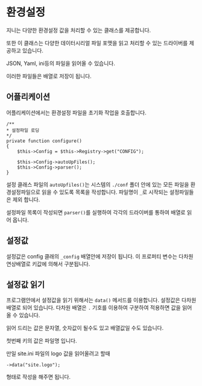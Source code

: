 # 환경설정
지니는 다양한 환경설정 값을 처리할 수 있는 클래스를 제공합니다.

또한 이 클래스는 다양한 데이터시리얼 파일 포맷을 읽고 처리할 수 있는 드라이버를 제공하고 있습니다.

JSON, Yaml, ini등의 파일을 읽어올 수 있습니다.

이러한 파일들은 배열로 저장이 됩니다.


## 어플리케이션
어플리케이션에서는 환경설정 파일을 초기화 작업을 호출합니다.

```
/**
* 설정파일 로딩
*/
private function configure()
{   
    $this->Config = $this->Registry->get("CONFIG");

    $this->Config->autoUpFiles();
    $this->Config->parser();
}
```

설정 클래스 파일의 `autoUpfiles()`는 시스템의 `./conf` 폴더 안에 있는 모든 파일을 환경설정파일으로 읽을 수 있도록 목록을 작성합니다.
파일명이 `_`로 시작되는 설정파일들은 제외 합니다.

설정파일 목록이 작성되면 `parser()`를 실행하여 각각의 드라이버를 통하여 배열로 읽어 옵니다.

## 설정값

설정값은 config 클래의 `_config` 배열안에 저장이 됩니다. 이 프로퍼티 변수는 다차원 연상배열로 키값에 의해서 구분됩니다.


## 설정값 읽기

프로그램안에서 설정값을 읽기 위해서는 `data()` 메서드를 이용합니다.
설정값은 다차원 배열로 되어 있습니다. 다차원 배열은 `.` 기호를 이용하여 구분하여 적용하면 값을 읽어 올 수 있습니다.

읽어 드리는 값은 문자열, 숫자값이 될수도 있고 배열값일 수도 있습니다.

첫번째 키의 값은 파일명 입니다.

만일 site.ini 파일의 logo 값을 읽어올려고 할때
```
->data("site.logo");
```
형태로 작성을 해주면 됩니다.


